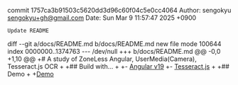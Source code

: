 commit 1757ca3b91503c5620dd3d96c60f04c5e0cc4064
Author: sengokyu <sengokyu+gh@gmail.com>
Date:   Sun Mar 9 11:57:47 2025 +0900

    Update README

diff --git a/docs/README.md b/docs/README.md
new file mode 100644
index 0000000..1374763
--- /dev/null
+++ b/docs/README.md
@@ -0,0 +1,10 @@
+# A study of ZoneLess Angular, UserMedia(Camera), Tesseract.js OCR
+
+## Build with...
+
+- [Angular v19](https://angular.dev/)
+- [Tesseract.js](https://tesseract.projectnaptha.com/)
+
+## Demo
+
+[Demo](https://sengoku.github.io/Anguler-webcam-tesseract-ocr-sample/browser/)
